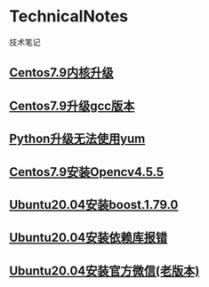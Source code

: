 # TechnicalNotes
技术笔记

## [Centos7.9内核升级](https://github.com/TeslaHou/TechnicalNotes/blob/main/Centos7.9%E5%86%85%E6%A0%B8%E5%8D%87%E7%BA%A7)

## [Centos7.9升级gcc版本](https://github.com/TeslaHou/TechnicalNotes/blob/main/Centos7.9%E5%8D%87%E7%BA%A7gcc%E7%89%88%E6%9C%AC)

## [Python升级无法使用yum](https://github.com/TeslaHou/TechnicalNotes/blob/main/Python%E5%8D%87%E7%BA%A7%E6%97%A0%E6%B3%95%E4%BD%BF%E7%94%A8yum)

## [Centos7.9安装Opencv4.5.5](https://github.com/TeslaHou/TechnicalNotes/blob/main/Centos7.9%20%E5%AE%89%E8%A3%85%20opencv4.5.5)

## [Ubuntu20.04安装boost.1.79.0](https://github.com/TeslaHou/TechnicalNotes/blob/main/Ubuntu20.04%E5%AE%89%E8%A3%85boost.1.79.0)

## [Ubuntu20.04安装依赖库报错](https://github.com/TeslaHou/TechnicalNotes/blob/main/Ubuntu20.04%E5%AE%89%E8%A3%85%E5%BA%93%E4%BE%9D%E8%B5%96%E6%8A%A5%E9%94%99)

## [Ubuntu20.04安装官方微信(老版本)](https://github.com/TeslaHou/TechnicalNotes/blob/main/Ubuntu20.04%E5%AE%89%E8%A3%85%E5%AE%98%E6%96%B9%E5%BE%AE%E4%BF%A1(%E8%80%81%E7%89%88%E6%9C%AC))

